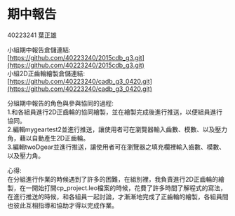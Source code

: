 # 期中報告

40223241 葉正雄

小組期中報告倉儲連結:  
[https://github.com/40223240/2015cdb_g3.git](https://github.com/40223240/2015cdb_g3.git)  
小組2D正齒輪繪製倉儲連結:  
[https://github.com/40223240/cadb_g3_0420.git](https://github.com/40223240/cadb_g3_0420.git)

分組期中報告的角色與參與協同的過程:  
1.和各組員進行2D正齒輪的協同繪製，並在繪製完成後進行推送，以便組員進行協同。  
2.編輯mygeartest2並進行推送，讓使用者可在瀏覽器輸入齒數、模數、以及壓力角，藉以自動產生2D正齒輪。  
3.編輯twoDgear並進行推送，讓使用者可在瀏覽器之填充欄裡輸入齒數、模數、以及壓力角。

心得:  
在分組進行作業的時候遇到了許多的困難，在組別裡，我負責進行2D正齒輪的繪製，在一開始打開cp_project.leo檔案的時候，花費了許多時間了解程式的寫法，在進行推送的時候，和各組員一起討論，才漸漸地完成了正齒輪的繪製，各組員間也彼此互相指導和協助才得以完成作業。